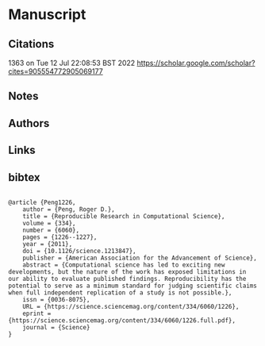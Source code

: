 # Manuscript

## Citations


1363  on  Tue 12 Jul 22:08:53 BST 2022
https://scholar.google.com/scholar?cites=905554772905069177


## Notes

## Authors 


## Links 


## bibtex 
```

@article {Peng1226,
	author = {Peng, Roger D.},
	title = {Reproducible Research in Computational Science},
	volume = {334},
	number = {6060},
	pages = {1226--1227},
	year = {2011},
	doi = {10.1126/science.1213847},
	publisher = {American Association for the Advancement of Science},
	abstract = {Computational science has led to exciting new developments, but the nature of the work has exposed limitations in our ability to evaluate published findings. Reproducibility has the potential to serve as a minimum standard for judging scientific claims when full independent replication of a study is not possible.},
	issn = {0036-8075},
	URL = {https://science.sciencemag.org/content/334/6060/1226},
	eprint = {https://science.sciencemag.org/content/334/6060/1226.full.pdf},
	journal = {Science}
}

```
